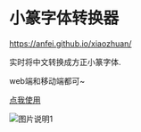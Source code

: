 小篆字体转换器
=====================
https://anfei.github.io/xiaozhuan/

实时将中文转换成方正小篆字体.

web端和移动端都可~

[点我使用](https://anfei.github.io/xiaozhuan/)

![图片说明1](https://anfei.github.io/xiaozhuan/images/icon-demo.png)
